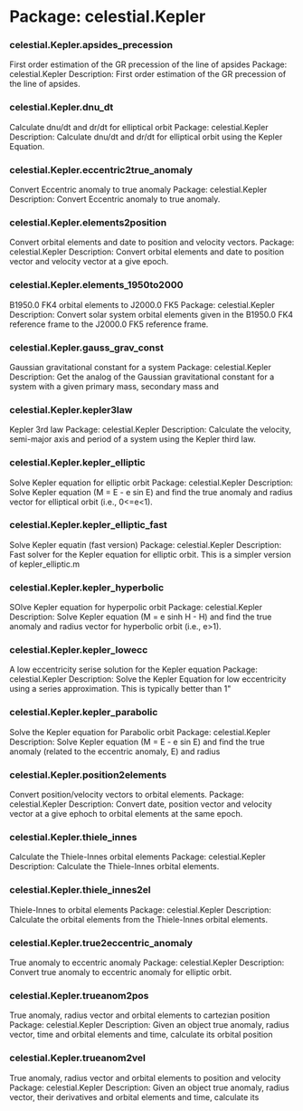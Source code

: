 # Package: celestial.Kepler


### celestial.Kepler.apsides_precession

First order estimation of the GR precession of the line of apsides Package: celestial.Kepler Description: First order estimation of the GR precession of the line of apsides.


### celestial.Kepler.dnu_dt

Calculate dnu/dt and dr/dt for elliptical orbit Package: celestial.Kepler Description: Calculate dnu/dt and dr/dt for elliptical orbit using the Kepler Equation.


### celestial.Kepler.eccentric2true_anomaly

Convert Eccentric anomaly to true anomaly Package: celestial.Kepler Description: Convert Eccentric anomaly to true anomaly.


### celestial.Kepler.elements2position

Convert orbital elements and date to position and velocity vectors. Package: celestial.Kepler Description: Convert orbital elements and date to position vector and velocity vector at a give epoch.


### celestial.Kepler.elements_1950to2000

B1950.0 FK4 orbital elements to J2000.0 FK5 Package: celestial.Kepler Description: Convert solar system orbital elements given in the B1950.0 FK4 reference frame to the J2000.0 FK5 reference frame.


### celestial.Kepler.gauss_grav_const

Gaussian gravitational constant for a system Package: celestial.Kepler Description: Get the analog of the Gaussian gravitational constant for a system with a given primary mass, secondary mass and


### celestial.Kepler.kepler3law

Kepler 3rd law Package: celestial.Kepler Description: Calculate the velocity, semi-major axis and period of a system using the Kepler third law.


### celestial.Kepler.kepler_elliptic

Solve Kepler equation for elliptic orbit Package: celestial.Kepler Description: Solve Kepler equation (M = E - e sin E) and find the true anomaly and radius vector for elliptical orbit (i.e., 0<=e<1).


### celestial.Kepler.kepler_elliptic_fast

Solve Kepler equatin (fast version) Package: celestial.Kepler Description: Fast solver for the Kepler equation for elliptic orbit. This is a simpler version of kepler_elliptic.m


### celestial.Kepler.kepler_hyperbolic

SOlve Kepler equation for hyperpolic orbit Package: celestial.Kepler Description: Solve Kepler equation (M = e sinh H - H) and find the true anomaly and radius vector for hyperbolic orbit (i.e., e>1).


### celestial.Kepler.kepler_lowecc

A low eccentricity serise solution for the Kepler equation Package: celestial.Kepler Description: Solve the Kepler Equation for low eccentricity using a series approximation. This is typically better than 1"


### celestial.Kepler.kepler_parabolic

Solve the Kepler equation for Parabolic orbit Package: celestial.Kepler Description: Solve Kepler equation (M = E - e sin E) and find the true anomaly (related to the eccentric anomaly, E) and radius


### celestial.Kepler.position2elements

Convert position/velocity vectors to orbital elements. Package: celestial.Kepler Description: Convert date, position vector and velocity vector at a give ephoch to orbital elements at the same epoch.


### celestial.Kepler.thiele_innes

Calculate the Thiele-Innes orbital elements Package: celestial.Kepler Description: Calculate the Thiele-Innes orbital elements.


### celestial.Kepler.thiele_innes2el

Thiele-Innes to orbital elements Package: celestial.Kepler Description: Calculate the orbital elements from the Thiele-Innes orbital elements.


### celestial.Kepler.true2eccentric_anomaly

True anomaly to eccentric anomaly Package: celestial.Kepler Description: Convert true anomaly to eccentric anomaly for elliptic orbit.


### celestial.Kepler.trueanom2pos

True anomaly, radius vector and orbital elements to cartezian position Package: celestial.Kepler Description: Given an object true anomaly, radius vector, time and orbital elements and time, calculate its orbital position


### celestial.Kepler.trueanom2vel

True anomaly, radius vector and orbital elements to position and velocity Package: celestial.Kepler Description: Given an object true anomaly, radius vector, their derivatives and orbital elements and time, calculate its



